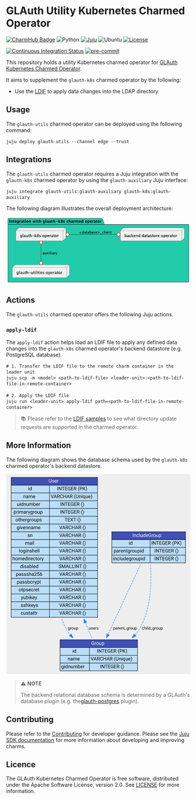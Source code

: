 # GLAuth Utility Kubernetes Charmed Operator

[![CharmHub Badge](https://charmhub.io/glauth-utils/badge.svg)](https://charmhub.io/glauth-utils)
![Python](https://img.shields.io/python/required-version-toml?label=Python&tomlFilePath=https://raw.githubusercontent.com/canonical/glauth-utils/main/pyproject.toml)
[![Juju](https://img.shields.io/badge/Juju%20-3.0+-%23E95420)](https://github.com/juju/juju)
![Ubuntu](https://img.shields.io/badge/Ubuntu-22.04-E95420?label=Ubuntu&logo=ubuntu&logoColor=white)
[![License](https://img.shields.io/github/license/canonical/glauth-utils?label=License)](https://github.com/canonical/glauth-k8s-operator/blob/main/LICENSE)

[![Continuous Integration Status](https://github.com/canonical/glauth-utils/actions/workflows/on_push.yaml/badge.svg?branch=main)](https://github.com/canonical/glauth-utils/actions?query=branch%3Amain)
[![pre-commit](https://img.shields.io/badge/pre--commit-enabled-brightgreen?logo=pre-commit)](https://github.com/pre-commit/pre-commit)

This repository holds a utility Kubernetes charmed operator
for [GLAuth Kubernetes Charmed Operator](https://github.com/canonical/glauth-k8s-operator).

It aims to supplement the `glauth-k8s` charmed operator by the following:

- Use the [LDIF](https://en.wikipedia.org/wiki/LDAP_Data_Interchange_Format) to
  apply data changes into the LDAP directory

## Usage

The `glauth-utils` charmed operator can be deployed using the following command:

```shell
juju deploy glauth-utils --channel edge --trust
```

## Integrations

The `glauth-utils` charmed operator requires a Juju integration with the
`glauth-k8s` charmed operator by using the `glauth-auxiliary` Juju interface:

```shell
juju integrate glauth-utils:glauth-auxiliary glauth-k8s:glauth-auxiliary
```

The following diagram illustrates the overall deployment architecture:

![deployment](img/integration.png)

## Actions

The `glauth-utils` charmed operator offers the following Juju actions.

### `apply-ldif`

The `apply-ldif` action helps load an LDIF file to apply any defined data
changes into the `glauth-k8s` charmed operator's backend datastore (e.g.
PostgreSQL database).

```shell
# 1. Transfer the LDIF file to the remote charm container in the leader unit
juju scp -m <model> <path-to-ldif-file> <leader-unit>:<path-to-ldif-file-in-remote-container>

# 2. Apply the LDIF file
juju run <leader-unit> apply-ldif path=<path-to-ldif-file-in-remote-container>
```

> 📚 Please refer to the [LDIF samples](SAMPLES.md) to see what directory update
> requests are supported in the charmed operator.

## More Information

The following diagram shows the database schema used by the `glauth-k8s`
charmed operator's backend datastore.

![database_schema](img/database_schema_diagram.svg)

> ⚠️ **NOTE**
>
> The backend relational database schema is determined by a GLAuth's database
> plugin (e.g. the[glauth-postgres](https://github.com/glauth/glauth-postgres)
> plugin).

## Contributing

Please refer to the [Contributing](CONTRIBUTING.md) for developer guidance.
Please see the [Juju SDK documentation](https://juju.is/docs/sdk) for more
information about developing and improving charms.

## Licence

The GLAuth Kubernetes Charmed Operator is free software, distributed under the
Apache Software License, version 2.0.
See [LICENSE](LICENSE) for more information.
